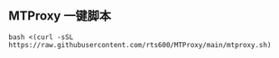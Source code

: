 
## MTProxy 一键脚本
```
bash <(curl -sSL https://raw.githubusercontent.com/rts600/MTProxy/main/mtproxy.sh)
```
